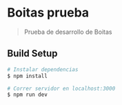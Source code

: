 # Boitas prueba

> Prueba de desarrollo de Boitas

## Build Setup

``` bash
# Instalar dependencias
$ npm install

# Correr servidor en localhost:3000
$ npm run dev

